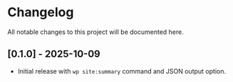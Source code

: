 # Changelog

All notable changes to this project will be documented here.

## [0.1.0] - 2025-10-09
- Initial release with `wp site:summary` command and JSON output option.
